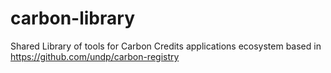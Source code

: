 # carbon-library
Shared Library of tools for Carbon Credits applications ecosystem based in https://github.com/undp/carbon-registry
